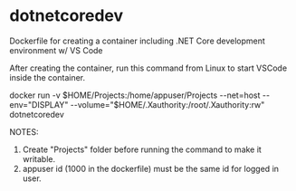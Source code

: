 # dotnetcoredev
Dockerfile for creating a container including .NET Core development environment w/ VS Code

After creating the container, run this command from Linux to start VSCode inside the container.

docker run -v $HOME/Projects:/home/appuser/Projects --net=host --env="DISPLAY" --volume="$HOME/.Xauthority:/root/.Xauthority:rw" dotnetcoredev

NOTES:
1. Create "Projects" folder before running the command to make it writable.
2. appuser id (1000 in the dockerfile) must be the same id for logged in user.
